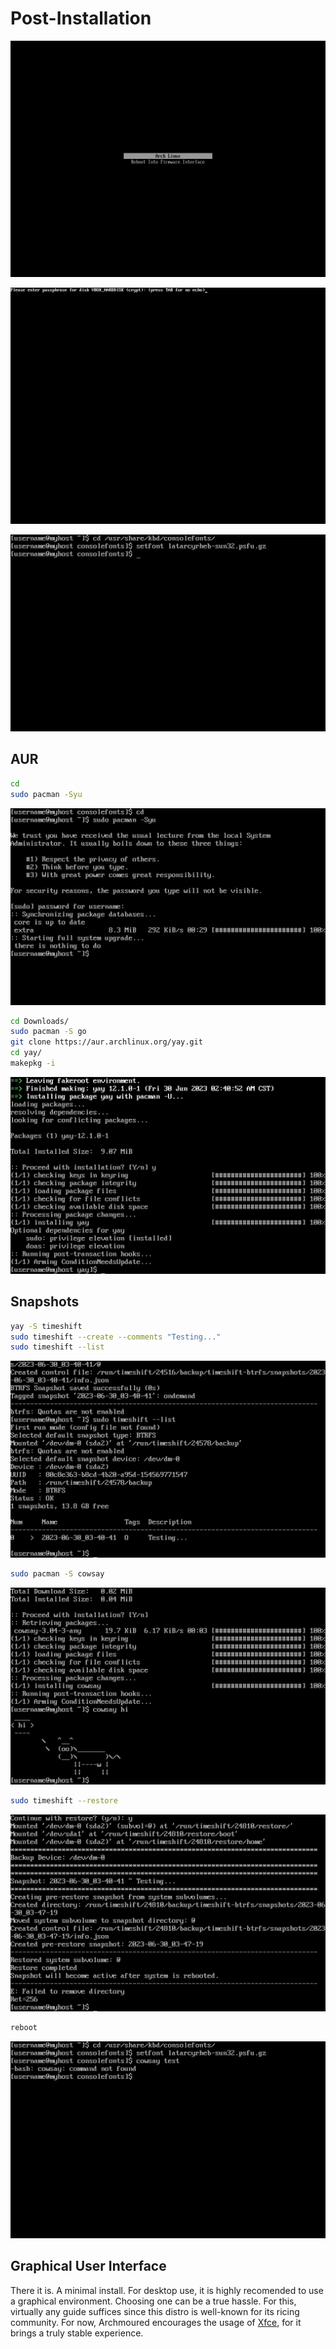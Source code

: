 # Post-Installation

![Bootloader.png](img/Bootloader.png)

![Enter_passphrase.png](img/Enter_passphrase.png)

![Set_bigger_font_tty.png](img/Set_bigger_font_tty.png)

## AUR

```sh
cd
sudo pacman -Syu
```

![Pacman_syuuuuu.png](img/Pacman_syuuuuu.png)

```sh
cd Downloads/
sudo pacman -S go
git clone https://aur.archlinux.org/yay.git
cd yay/
makepkg -i
```

![Yay_install.png](img/Yay_install.png)

## Snapshots

```sh
yay -S timeshift
sudo timeshift --create --comments "Testing..."
sudo timeshift --list
```

![Timeshift_testing.png](img/Timeshift_testing.png)

```sh
sudo pacman -S cowsay
```

![Cowsay_hi](img/Cowsay_hi.png)

```sh
sudo timeshift --restore
```

![Timeshift_restore.png](img/Timeshift_restore.png)

```sh
reboot
```

![Successful_restore.png](img/Successful_restore.png)

## Graphical User Interface

There it is. A minimal install. For desktop use, it is highly recomended to use a graphical
environment. Choosing one can be a true hassle. For this, virtually any guide suffices 
since this distro is well-known for its ricing community. For now, Archmoured encourages the 
usage of [Xfce](https://wiki.archlinux.org/title/Xfce), for it brings a truly stable 
experience.